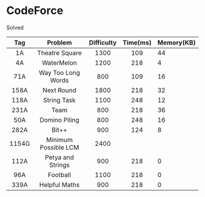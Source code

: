 # CodeForce

Solved

|Tag|Problem|Difficulty|Time(ms)|Memory(KB)|
|:---:|:---:|:---:|:---:|:---|
|1A|Theatre Square|1300|109|44|
|4A|WaterMelon|1200|218|4|
|71A|Way Too Long Words|800|109|16|
|158A|Next Round|1800|218|32|
|118A|String Task|1100|248|12|
|231A|Team|800|218|36|
|50A|Domino Piling|800|248|16|
|282A|Bit++|900|124|8|
|1154G|Minimum Possible LCM|2400|||
|112A|Petya and Strings|900|218|0|
|96A|Football|1100|218|0|
|339A|Helpful Maths|900|218|0|
